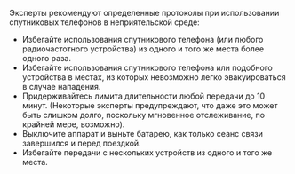[Title]: # (Рекомендованные протоколы)
[Order]: # (2)

Эксперты рекомендуют определенные протоколы при использовании спутниковых телефонов в неприятельской среде:

* Избегайте использования спутникового телефона (или любого радиочастотного устройства) из одного и того же места более одного раза.
* Избегайте использования спутникового телефона или подобного устройства в местах, из которых невозможно легко эвакуироваться в случае нападения.
* Придерживайтесь лимита длительности любой передачи до 10 минут. (Некоторые эксперты предупреждают, что даже это может быть слишком долго, поскольку мгновенное отслеживание, по крайней мере, возможно).
* Выключите аппарат и выньте батарею, как только сеанс связи завершился и перед поездкой.
* Избегайте передачи с нескольких устройств из одного и того же места.